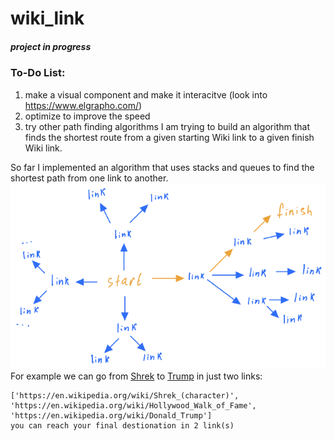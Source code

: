 # wiki_link
##### project in progress
### To-Do List:
1. make a visual component and make it interacitve (look into https://www.elgrapho.com/)
1. optimize to improve the speed
1. try other path finding algorithms
I am trying to build an algorithm that finds the shortest route from a given starting Wiki link to a given finish Wiki link.

So far I implemented an algorithm that uses stacks and queues to find the shortest path from one link to another. 
![example1](pics/stacks_queues.png)
For example we can go from [Shrek](https://en.wikipedia.org/wiki/Shrek_(character)) to [Trump](https://en.wikipedia.org/wiki/Donald_Trump) in just two links:
```
['https://en.wikipedia.org/wiki/Shrek_(character)', 'https://en.wikipedia.org/wiki/Hollywood_Walk_of_Fame', 'https://en.wikipedia.org/wiki/Donald_Trump']
you can reach your final destionation in 2 link(s)
```